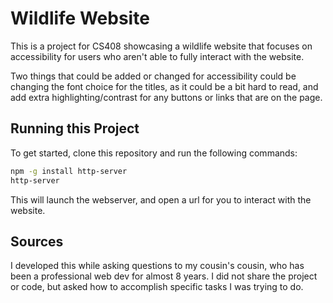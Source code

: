 # Wildlife Website

This is a project for CS408 showcasing a wildlife website that focuses on accessibility for users who aren't able to fully interact with the website.

Two things that could be added or changed for accessibility could be changing the font choice for the titles, as it could be a bit hard to read, and add extra highlighting/contrast for any buttons or links that are on the page.

## Running this Project

To get started, clone this repository and run the following commands:

```bash
npm -g install http-server
http-server
```
This will launch the webserver, and open a url for you to interact with the website.

## Sources

I developed this while asking questions to my cousin's cousin, who has been a professional web dev for almost 8 years. I did not share the project or code, but asked how to accomplish specific tasks I was trying to do. 